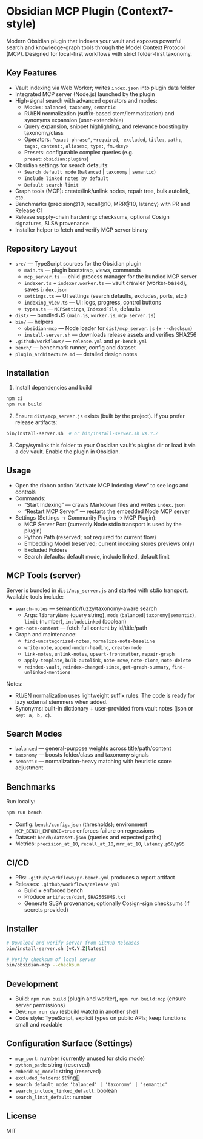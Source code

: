 # Obsidian MCP Plugin (Context7-style)

Modern Obsidian plugin that indexes your vault and exposes powerful search and knowledge-graph tools through the Model Context Protocol (MCP). Designed for local-first workflows with strict folder-first taxonomy.

## Key Features

- Vault indexing via Web Worker; writes `index.json` into plugin data folder
- Integrated MCP server (Node.js) launched by the plugin
- High-signal search with advanced operators and modes:
  - Modes: `balanced`, `taxonomy`, `semantic`
  - RU/EN normalization (suffix-based stem/lemmatization) and synonyms expansion (user-extendable)
  - Query expansion, snippet highlighting, and relevance boosting by taxonomy/class
  - Operators: `"exact phrase"`, `+required`, `-excluded`, `title:`, `path:`, `tags:`, `content:`, `aliases:`, `type:`, `fm.<key>`
  - Presets: configurable complex queries (e.g. `preset:obsidian:plugins`)
- Obsidian settings for search defaults:
  - `Search default mode` (`balanced` | `taxonomy` | `semantic`)
  - `Include linked notes by default`
  - `Default search limit`
- Graph tools (MCP): create/link/unlink nodes, repair tree, bulk autolink, etc.
- Benchmarks (precision@10, recall@10, MRR@10, latency) with PR and Release CI
- Release supply-chain hardening: checksums, optional Cosign signatures, SLSA provenance
- Installer helper to fetch and verify MCP server binary

## Repository Layout

- `src/` — TypeScript sources for the Obsidian plugin
  - `main.ts` — plugin bootstrap, views, commands
  - `mcp_server.ts` — child-process manager for the bundled MCP server
  - `indexer.ts` + `indexer.worker.ts` — vault crawler (worker-based), saves `index.json`
  - `settings.ts` — UI settings (search defaults, excludes, ports, etc.)
  - `indexing_view.ts` — UI: logs, progress, control buttons
  - `types.ts` — `MCPSettings`, `IndexedFile`, defaults
- `dist/` — bundled JS (`main.js`, `worker.js`, `mcp_server.js`)
- `bin/` — helpers
  - `obsidian-mcp` — Node loader for `dist/mcp_server.js` (+ `--checksum`)
  - `install-server.sh` — downloads release assets and verifies SHA256
- `.github/workflows/` — `release.yml` and `pr-bench.yml`
- `bench/` — benchmark runner, config and dataset
- `plugin_architecture.md` — detailed design notes

## Installation

1) Install dependencies and build

```bash
npm ci
npm run build
```

2) Ensure `dist/mcp_server.js` exists (built by the project). If you prefer release artifacts:

```bash
bin/install-server.sh  # or bin/install-server.sh vX.Y.Z
```

3) Copy/symlink this folder to your Obsidian vault’s plugins dir or load it via a dev vault. Enable the plugin in Obsidian.

## Usage

- Open the ribbon action “Activate MCP Indexing View” to see logs and controls
- Commands:
  - “Start Indexing” — crawls Markdown files and writes `index.json`
  - “Restart MCP Server” — restarts the embedded Node MCP server
- Settings (Settings → Community Plugins → MCP Plugin):
  - MCP Server Port (currently Node stdio transport is used by the plugin)
  - Python Path (reserved; not required for current flow)
  - Embedding Model (reserved; current indexing stores previews only)
  - Excluded Folders
  - Search defaults: default mode, include linked, default limit

## MCP Tools (server)

Server is bundled in `dist/mcp_server.js` and started with stdio transport. Available tools include:

- `search-notes` — semantic/fuzzy/taxonomy-aware search
  - Args: `libraryName` (query string), `mode` (`balanced|taxonomy|semantic`), `limit` (number), `includeLinked` (boolean)
- `get-note-content` — fetch full content by id/title/path
- Graph and maintenance:
  - `find-uncategorized-notes`, `normalize-note-baseline`
  - `write-note`, `append-under-heading`, `create-node`
  - `link-notes`, `unlink-notes`, `upsert-frontmatter`, `repair-graph`
  - `apply-template`, `bulk-autolink`, `note-move`, `note-clone`, `note-delete`
  - `reindex-vault`, `reindex-changed-since`, `get-graph-summary`, `find-unlinked-mentions`

Notes:
- RU/EN normalization uses lightweight suffix rules. The code is ready for lazy external stemmers when added.
- Synonyms: built-in dictionary + user-provided from vault notes (json or `key: a, b, c`).

## Search Modes

- `balanced` — general-purpose weights across title/path/content
- `taxonomy` — boosts folder/class and taxonomy signals
- `semantic` — normalization-heavy matching with heuristic score adjustment

## Benchmarks

Run locally:

```bash
npm run bench
```

- Config: `bench/config.json` (thresholds); environment `MCP_BENCH_ENFORCE=true` enforces failure on regressions
- Dataset: `bench/dataset.json` (queries and expected paths)
- Metrics: `precision_at_10`, `recall_at_10`, `mrr_at_10`, `latency.p50/p95`

## CI/CD

- PRs: `.github/workflows/pr-bench.yml` produces a report artifact
- Releases: `.github/workflows/release.yml`
  - Build + enforced bench
  - Produce `artifacts/dist`, `SHA256SUMS.txt`
  - Generate SLSA provenance; optionally Cosign-sign checksums (if secrets provided)

## Installer

```bash
# Download and verify server from GitHub Releases
bin/install-server.sh [vX.Y.Z|latest]

# Verify checksum of local server
bin/obsidian-mcp --checksum
```

## Development

- Build: `npm run build` (plugin and worker), `npm run build:mcp` (ensure server permissions)
- Dev: `npm run dev` (esbuild watch) in another shell
- Code style: TypeScript, explicit types on public APIs; keep functions small and readable

## Configuration Surface (Settings)

- `mcp_port`: number (currently unused for stdio mode)
- `python_path`: string (reserved)
- `embedding_model`: string (reserved)
- `excluded_folders`: string[]
- `search_default_mode`: `'balanced' | 'taxonomy' | 'semantic'`
- `search_include_linked_default`: boolean
- `search_limit_default`: number

## License

MIT
